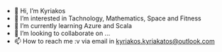 - 👋 Hi, I’m Kyriakos
- 👀 I’m interested in Tachnology, Mathematics, Space and Fitness
- 🌱 I’m currently learning Azure and Scala
- 💞️ I’m looking to collaborate on ...
- 📫 How to reach me :v via email in kyriakos.kyriakatos@outlook.com

<!---
kyriakatos1971/kyriakatos1971 is a ✨ special ✨ repository because its `README.md` (this file) appears on your GitHub profile.
You can click the Preview link to take a look at your changes.
--->
